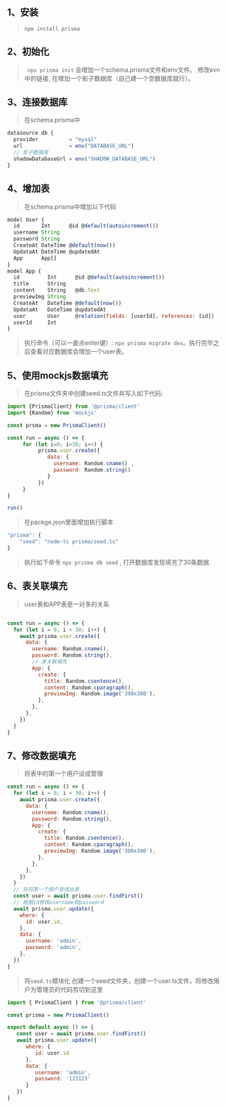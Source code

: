 ## 1、安装
> `npm install prisma`   
## 2、初始化
>` npx prisma init`
>会增加一个schema.prisma文件和env文件。
>修改evn中的链接, 在增加一个影子数据库（自己建一个空数据库就行）。

## 3、连接数据库
> 在schema.prisma中
``` js
datasource db {
  provider          = "mysql"
  url               = env("DATABASE_URL")
  // 影子数据库
  shadowDatabaseUrl = env("SHADOW_DATABASE_URL")
}
```
## 4、增加表
> 在schema.prisma中增加以下代码
``` js
model User {
  id       Int      @id @default(autoincrement())
  username String
  password String
  CreateAt DateTime @default(now())
  UpdataAt DateTime @updatedAt
  App      App[]
}
model App {
  id         Int      @id @default(autoincrement())
  title      String
  content    String   @db.Text
  previewImg String
  CreateAt   DateTime @default(now())
  UpdataAt   DateTime @updatedAt
  user       User     @relation(fields: [userId], references: [id])
  userId     Int
}

```
> 执行命令（可以一直点enter键）: `npx prisma migrate dev`。执行完毕之后查看对应数据库会增加一个user表。

## 5、使用mockjs数据填充
> 在prisma文件夹中创建seed.ts文件并写入如下代码:
``` js
import {PrismaClient} from '@prisma/client'
import {Random} from 'mockjs'

const prsma = new PrismaClient()

const run = async () => {
     for (let i=0; i<30; i++) {
          prisma.user.create({
             data: {
               username: Random.cname() ,
               password: Random.string()
             }
          })
     }
}

run()
```
> 在packge.json里面增加执行脚本
``` js
"prisma": {
    "seed": "node-ts prisma/seed.ts"
}
```
> 执行如下命令
`npx prssma db seed` , 打开数据库发现填充了30条数据
## 6、表关联填充
> user表和APP表是一对多的关系
``` js

const run = async () => {
  for (let i = 0; i < 30; i++) {
    await prisma.user.create({
      data: {
        username: Random.cname(),
        password: Random.string(),
        // 表关联填充
        App: {
          create: {
            title: Random.csentence(),
            content: Random.cparagraph(),
            previewImg: Random.image('300x300'),
          },
        },
      },
    })
  }
}
```
## 7、修改数据填充
> 将表中的第一个用户设成管理
``` js
const run = async () => {
  for (let i = 0; i < 30; i++) {
    await prisma.user.create({
      data: {
        username: Random.cname(),
        password: Random.string(),
        App: {
          create: {
            title: Random.csentence(),
            content: Random.cparagraph(),
            previewImg: Random.image('300x300'),
          },
        },
      },
    })
  }
  // 先将第一个用户查找出来
  const user = await prisma.user.findFirst()
  // 根据id修改username和password
  await prisma.user.update({
    where: {
      id: user.id,
    },
    data: {
      username: 'admin',
      password: 'admin',
    },
  })
}
```
> 将`seed.ts`模块化
创建一个seed文件夹，创建一个user.ts文件，将修改用户为管理员的代码剪切到这里
``` js
import { PrismaClient } from '@prisma/client'

const prisma = new PrismaClient()

export default async () => {
   const user = await prisma.user.findFirst()
   await prisma.user.update({
      where: {
         id: user.id
      },
      data: {
         username: 'admin',
         password: '123123'
      }
   })
}

```